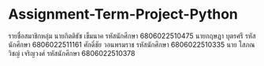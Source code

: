 # Assignment-Term-Project-Python
รายชื่อสมาชิกหลุ่ม
นายกิตติธัช เข็มนาค รหัสนักศึกษา 6806022510475
นายกฤษฎา บุตรศรี รหัสนักศึกษา 6806022511161
ศักดิ์ชัย วอนพรมราช  รหัสนักศึกษา 6806022510335
นาย โสภณวิชญ์ เจริญวงศ์ รหัสนักศึกษา 6806022510378